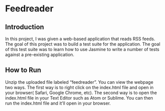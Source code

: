 # Feedreader

## Introduction
In this project, I was given a web-based application that reads RSS feeds. The goal of this project was to build a test suite for the application. The goal of this test suite was to learn how to use Jasmine to write a number of tests against a pre-existing application.

## How to Run
Unzip the uploaded file labeled “feedreader”. You can view the webpage two ways. The first way is to right click on the index.html file and open in your browser( Safari, Google Chrome, etc). The second way is to open the index.html file in your Text Editor such as Atom or Sublime. You can then run the index.html file and it’ll open in your browser.

